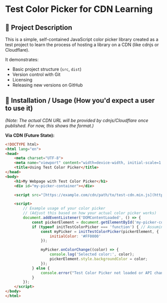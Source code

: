 # Test Color Picker for CDN Learning

## 🎨 Project Description

This is a simple, self-contained JavaScript color picker library created as a test project to learn the process of hosting a library on a CDN (like cdnjs or Cloudflare).

It demonstrates:
- Basic project structure (`src`, `dist`)
- Version control with Git
- Licensing
- Releasing new versions on GitHub

## 🚀 Installation / Usage (How you'd expect a user to use it)

*(Note: The actual CDN URL will be provided by cdnjs/Cloudflare once published. For now, this shows the format.)*

**Via CDN (Future State):**

```html
<!DOCTYPE html>
<html lang="en">
<head>
    <meta charset="UTF-8">
    <meta name="viewport" content="width=device-width, initial-scale=1.0">
    <title>Using Test Color Picker</title>
</head>
<body>
    <h1>My Webpage with Test Color Picker</h1>
    <div id="my-picker-container"></div>

    <script src="[https://example.com/cdn/path/to/test-cdn.min.js](https://example.com/cdn/path/to/test-cdn.min.js)"></script>

    <script>
        // Example usage of your color picker
        // (Adjust this based on how your actual color picker works)
        document.addEventListener('DOMContentLoaded', () => {
            const pickerElement = document.getElementById('my-picker-container');
            if (typeof initTestColorPicker === 'function') { // Assuming your picker exposes a global function
                const myPicker = initTestColorPicker(pickerElement, {
                    initialColor: '#FF0000'
                });

                myPicker.onColorChange((color) => {
                    console.log('Selected color:', color);
                    pickerElement.style.backgroundColor = color;
                });
            } else {
                console.error("Test Color Picker not loaded or API changed.");
            }
        });
    </script>
</body>
</html>
